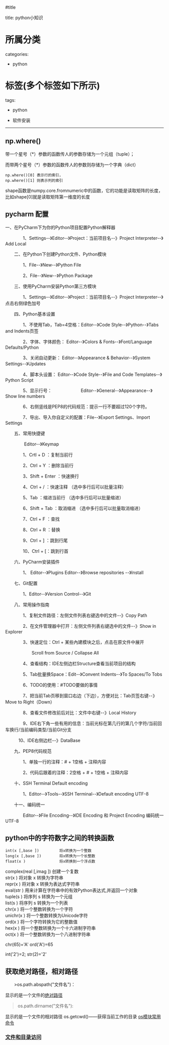 #title

title: python小知识
# 所属分类

categories:

- python

# 标签(多个标签如下所示)

tags:

- python

- 软件安装


------
## np.where()

带一个星号（*）参数的函数传人的参数存储为一个元组（tuple）；

而带两个星号（*）参数的函数传人的参数则存储为一个字典（dict）


    np.where()[0] 表示行的索引，
    np.where()[1] 则表示列的索引
shape函数是numpy.core.fromnumeric中的函数，它的功能是读取矩阵的长度，比如shape[0]就是读取矩阵第一维度的长度

## pycharm 配置
一、在PyCharm下为你的Python项目配置Python解释器

　　　　1、Settings--》Editor--》Project：当前项目名--》Project Interpreter--》Add Local

　　二、在Python下创建Python文件、Python模块

　　　　1、File--》New--》Python File

　　　　2、File--》New--》Python Package

　　三、使用PyCharm安装Python第三方模块

　　　　1、Settings--》Editor--》Project：当前项目名--》Project Interpreter--》点击右侧绿色加号

　　四、Python基本设置

　　　　1、不使用Tab，Tab=4空格：Editor--》Code Style--》Python--》Tabs and Indents页签

　　　　2、字体、字体颜色：           Editor--》Colors & Fonts--》Font/Language Defaults/Python

　　　　3、关闭自动更新：              Editor--》Appearance & Behavior--》System Settings--》Updates

　　　　4、脚本头设置：                 Editor--》Code Style--》File and Code Templates--》Python Script

　　　　5、显示行号：  　　　　　　 Editor--》General--》Appearance--》Show line numbers

　　　　6、右侧竖线是PEP8的代码规范：提示一行不要超过120个字符。

　　　　7、导出、导入你自定义的配置：File--》Export Settings、Import Settings

　　五、常用快捷键

　　　　 Editor--》Keymap

　　　　1、Crtl + D ：复制当前行

　　　　2、Ctrl + Y  ：删除当前行

　　　　3、Shift + Enter ：快速换行

　　　　4、Ctrl + / ：快速注释 （选中多行后可以批量注释）

　　　　5、Tab ：缩进当前行 （选中多行后可以批量缩进）

　　　　6、Shift + Tab ：取消缩进 （选中多行后可以批量取消缩进）

　　　　7、Ctrl + F ：查找

　　　　8、Ctrl + R ：替换

　　　　9、Ctrl + ] ：跳到行尾

　　　　10、Ctrl + [：跳到行首

　　六、PyCharm安装插件

　　　　1、 Editor--》Plugins Editor--》Browse repositories --》Install

　　七、Git配置

　　　　1、Editor--》Version Control--》Git

　　八、常用操作指南

　　　　1、复制文件路径：左侧文件列表右键选中的文件--》Copy Path

　　　　2、在文件管理器中打开：左侧文件列表右键选中的文件--》Show in Explorer

　　　　3、快速定位：Ctrl + 某些內建模块之后，点击在原文件中展开

　　　　　　Scroll from Source / Collapse All

　　　　4、查看结构：IDE左侧边栏Structure查看当前项目的结构

　　　　5、Tab批量换Space：Edit--》Convent Indents--》To Spaces/To Tobs

　　　　6、TODO的使用：#TODO要做的事情

　　　　7、把当前Tab页移到窗口右边（下边），方便对比：Tab页签右键--》Move to Right（Down）

　　　　8、查看文件修改前后对比：文件中右键--》Local History

　　　　9、IDE右下角一些有用的信息：当前光标在第几行的第几个字符/当前回车换行/当前编码类型/当前Git分支

 　　　10、IDE右侧边栏--》DataBase

　　九、PEP8代码规范

　　　　1、单独一行的注释：# + 1空格 + 注释内容

　　　　2、代码后跟着的注释：2空格 + # + 1空格 + 注释内容

　　十、SSH Terminal Default encoding

　　　　1、Editor--》Tools--》SSH Terminal--》Default encoding UTF-8

　　十一、编码统一

　　　　Editor--》File Encoding--》IDE Encoding 和 Project Encoding 编码统一 UTF-8
##  python中的字符数字之间的转换函数
    int(x [,base ])         将x转换为一个整数    
    long(x [,base ])        将x转换为一个长整数    
    float(x )               将x转换到一个浮点数    
complex(real [,imag ])  创建一个复数    
str(x )                 将对象 x 转换为字符串    
repr(x )                将对象 x 转换为表达式字符串    
eval(str )              用来计算在字符串中的有效Python表达式,并返回一个对象    
tuple(s )               将序列 s 转换为一个元组    
list(s )                将序列 s 转换为一个列表    
chr(x )                 将一个整数转换为一个字符    
unichr(x )              将一个整数转换为Unicode字符    
ord(x )                 将一个字符转换为它的整数值    
hex(x )                 将一个整数转换为一个十六进制字符串    
oct(x )                 将一个整数转换为一个八进制字符串   
 
 
chr(65)='A'
ord('A')=65
 
int('2')=2;
str(2)='2'

## 获取绝对路径，相对路径
　　>os.path.abspath("文件名")：

显示的是一个文件的[绝对路径](http://www.cnblogs.com/zhangqigao/p/5756704.html)
>os.path.dirname("文件名"):

显示的是一个文件的相对路径
os.getcwd()——获得当前工作的目录
[os模块常用命令](http://www.cnblogs.com/kaituorensheng/archive/2013/03/18/2965766.html)

  ### [文件和目录访问](http://blog.csdn.net/pipisorry/article/details/38964135)
